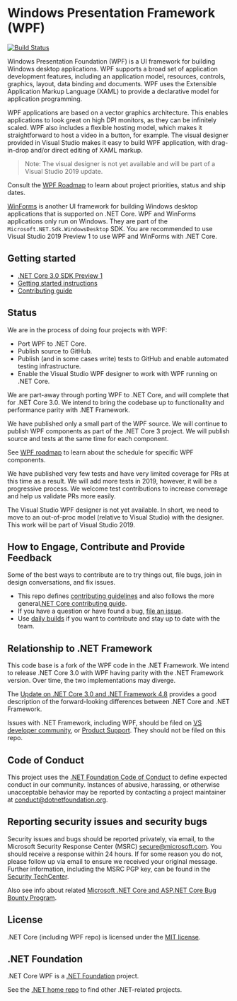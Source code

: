 # Windows Presentation Framework (WPF)

[![Build Status](https://dnceng.visualstudio.com/internal/_apis/build/status/dotnet.wpf)](https://dnceng.visualstudio.com/internal/_build/latest?definitionId=234)

Windows Presentation Foundation (WPF) is a UI framework for building Windows desktop applications. WPF supports a broad set of application development features, including an application model, resources, controls, graphics, layout, data binding and documents. WPF uses the Extensible Application Markup Language (XAML) to provide a declarative model for application programming.

WPF applications are based on a vector graphics architecture. This enables applications to look great on high DPI monitors, as they can be infinitely scaled. WPF also includes a flexible hosting model, which makes it straightforward to host a video in a button, for example. The visual designer provided in Visual Studio makes it easy to build WPF application, with drag-in-drop and/or direct editing of XAML markup.

> Note: The visual designer is not yet available and will be part of a Visual Studio 2019 update.

Consult the [WPF Roadmap](roadmap.md) to learn about project priorities, status and ship dates.

[WinForms](https://github.com/dotnet/winforms) is another UI framework for building Windows desktop applications that is supported on .NET Core. WPF and WinForms applications only run on Windows. They are part of the `Microsoft.NET.Sdk.WindowsDesktop` SDK. You are recommended to use Visual Studio 2019 Preview 1 to use WPF and WinForms with .NET Core.

## Getting started

* [.NET Core 3.0 SDK Preview 1](https://www.microsoft.com/net/download)
* [Getting started instructions](Documentation/getting-started.md)
* [Contributing guide](Documentation/contributing-guide.md)

## Status

We are in the process of doing four projects with WPF:

* Port WPF to .NET Core.
* Publish source to GitHub.
* Publish (and in some cases write) tests to GitHub and enable automated testing infrastructure.
* Enable the Visual Studio WPF designer to work with WPF running on .NET Core.

We are part-away through porting WPF to .NET Core, and will complete that for .NET Core 3.0. We intend to bring the codebase up to functionality and performance parity with .NET Framework.

We have published only a small part of the WPF source. We will continue to publish WPF components as part of the .NET Core 3 project. We will publish source and tests at the same time for each component.

See [WPF roadmap](roadmap.md) to learn about the schedule for specific WPF components.

We have published very few tests and have very limited coverage for PRs at this time as a result. We will add more tests in 2019, however, it will be a progressive process. We welcome test contributions to increase converage and help us validate PRs more easily.

The Visual Studio WPF designer is not yet available. In short, we need to move to an out-of-proc model (relative to Visual Studio) with the designer. This work will be part of Visual Studio 2019.

## How to Engage, Contribute and Provide Feedback

Some of the best ways to contribute are to try things out, file bugs, join in design conversations, and fix issues.

* This repo defines [contributing guidelines](Documentation/contributing-guide.md) and also follows the more general[.NET Core contributing guide](https://github.com/dotnet/coreclr/blob/master/Documentation/project-docs/contributing.md).
* If you have a question or have found a bug, [file an issue](https://github.com/dotnet/wpf/issues/new).
* Use [daily builds](Documentation/getting-started.md#installation) if you want to contribute and stay up to date with the team.

## Relationship to .NET Framework

This code base is a fork of the WPF code in the .NET Framework. We intend to release .NET Core 3.0 with WPF having parity with the .NET Framework version. Over time, the two implementations may diverge.

The [Update on .NET Core 3.0 and .NET Framework 4.8](https://blogs.msdn.microsoft.com/dotnet/2018/10/04/update-on-net-core-3-0-and-net-framework-4-8/) provides a good description of the forward-looking differences between .NET Core and .NET Framework.

Issues with .NET Framework, including WPF, should be filed on [VS developer community](https://developercommunity.visualstudio.com/spaces/61/index.html), or [Product Support](https://support.microsoft.com/en-us/contactus?ws=support). They should not be filed on this repo.

## Code of Conduct

This project uses the [.NET Foundation Code of Conduct](https://dotnetfoundation.org/code-of-conduct) to define expected conduct in our community. Instances of abusive, harassing, or otherwise unacceptable behavior may be reported by contacting a project maintainer at conduct@dotnetfoundation.org.

## Reporting security issues and security bugs

Security issues and bugs should be reported privately, via email, to the Microsoft Security Response Center (MSRC) <secure@microsoft.com>. You should receive a response within 24 hours. If for some reason you do not, please follow up via email to ensure we received your original message. Further information, including the MSRC PGP key, can be found in the [Security TechCenter](https://www.microsoft.com/msrc/faqs-report-an-issue).

Also see info about related [Microsoft .NET Core and ASP.NET Core Bug Bounty Program](https://www.microsoft.com/msrc/bounty-dot-net-core).

## License

.NET Core (including WPF repo) is licensed under the [MIT license](LICENSE.TXT).

## .NET Foundation

.NET Core WPF is a [.NET Foundation](https://www.dotnetfoundation.org/projects) project.

See the [.NET home repo](https://github.com/Microsoft/dotnet) to find other .NET-related projects.
